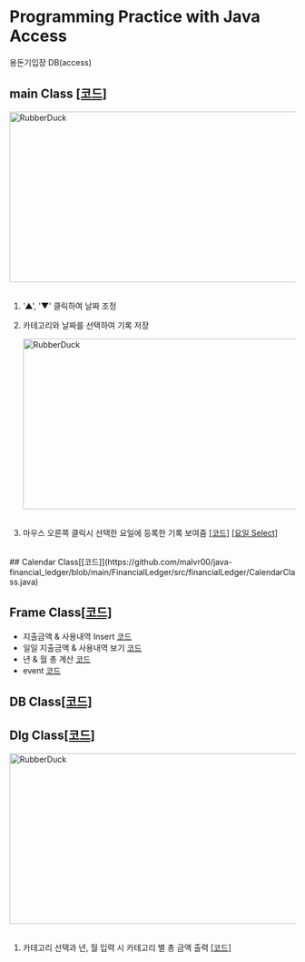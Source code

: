 # Programming Practice with Java Access

용돈기입장 DB(access) 

## main Class [[코드]](https://github.com/malvr00/java-financial_ledger/blob/main/FinancialLedger/src/financialLedger/FinancialLedgerMain.java)
   <img src="https://user-images.githubusercontent.com/77275513/131303653-701ee612-133f-469a-bfce-8b6b0a68b5b5.PNG" width="600px" height="300px" title="100px" alt="RubberDuck"></img><br/><br/>
1. '▲', '▼' 클릭하여 날짜 조정
2. 카테고리와 날짜를 선택하여 기록 저장<br/>

   <img src="https://user-images.githubusercontent.com/77275513/131304453-1e9652c3-73a9-4d7c-9b94-cc758c94ccc2.PNG" width="600px" height="300px" title="100px" alt="RubberDuck"></img><br/><br/>
1. 마우스 오른쪽 클릭시 선택한 요일에 등록한 기록 보여줌 [[코드]](https://github.com/malvr00/java-financial_ledger/blob/main/FinancialLedger/src/financialLedger/FinancialLedger_Frame.java#L163-L204) [[요일 Select]](https://github.com/malvr00/java-financial_ledger/blob/main/FinancialLedger/src/financialLedger/FinancialLedger_Frame.java#L213-L235)
<br/>
## Calendar Class[[코드]](https://github.com/malvr00/java-financial_ledger/blob/main/FinancialLedger/src/financialLedger/CalendarClass.java)

## Frame Class[[코드]](https://github.com/malvr00/java-financial_ledger/blob/main/FinancialLedger/src/financialLedger/FinancialLedger_Frame.java)
* 지출금액 & 사용내역 Insert [코드](https://github.com/malvr00/java-financial_ledger/blob/main/FinancialLedger/src/financialLedger/FinancialLedger_Frame.java#L279-L300)
* 일일 지출금액 & 사용내역 보기 [코드](https://github.com/malvr00/java-financial_ledger/blob/main/FinancialLedger/src/financialLedger/FinancialLedger_Frame.java#L127-L167)
* 년 & 월 총 계산 [코드](https://github.com/malvr00/java-financial_ledger/blob/main/FinancialLedger/src/financialLedger/FinancialLedger_Frame.java#L238-L274)
* event [코드](https://github.com/malvr00/java-financial_ledger/blob/main/FinancialLedger/src/financialLedger/FinancialLedger_Frame.java#L233-L321)
## DB Class[[코드]](https://github.com/malvr00/java-financial_ledger/blob/main/FinancialLedger/src/financialLedger/FinancialLedger_DAO.java)

## Dlg Class[[코드]](https://github.com/malvr00/java-financial_ledger/blob/main/FinancialLedger/src/financialLedger/DlgDetail.java)
   <img src="https://user-images.githubusercontent.com/77275513/131304812-729cbca2-7806-4891-9a1f-aa4c9e8937eb.PNG" width="600px" height="300px" title="100px" alt="RubberDuck"></img><br/><br/>
1. 카테고리 선택과 년, 월 입력 시 카테고리 별 총 금액 출력 [[코드]](https://github.com/malvr00/java-financial_ledger/blob/main/FinancialLedger/src/financialLedger/DlgDetail.java#L112-L156)
